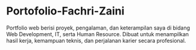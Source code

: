# Portofolio-Fachri-Zaini
Portfolio web berisi proyek, pengalaman, dan keterampilan saya di bidang Web Development, IT, serta Human Resource. Dibuat untuk menampilkan hasil kerja, kemampuan teknis, dan perjalanan karier secara profesional.
